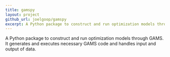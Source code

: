 ```yaml
---
title: gamspy
layout: project
github_url: joelgoop/gamspy
excerpt: A Python package to construct and run optimization models through GAMS. It generates and executes necessary GAMS code and handles input and output of data. 
---
```


A Python package to construct and run optimization models through GAMS. It generates and executes necessary GAMS code and handles input and output of data. 